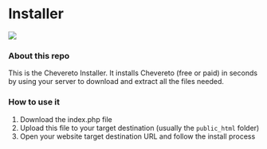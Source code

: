 Installer
=

<img src="https://chevereto.com/src/img/installer/screen.jpg">

### About this repo

This is the Chevereto Installer. It installs Chevereto (free or paid) in seconds by using your server to download and extract all the files needed.

### How to use it

1. Download the index.php file
2. Upload this file to your target destination (usually the `public_html` folder)
3. Open your website target destination URL and follow the install process